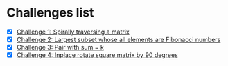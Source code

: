 # Challenges list

- [x] [Challenge 1: Spirally traversing a matrix](challenge-1/README.md)
- [x] [Challenge 2: Largest subset whose all elements are Fibonacci numbers](challenge-2/README.md)
- [x] [Challenge 3: Pair with sum = k](challenge-3/README.md)
- [x] [Challenge 4: Inplace rotate square matrix by 90 degrees](challenge-4/README.md)
